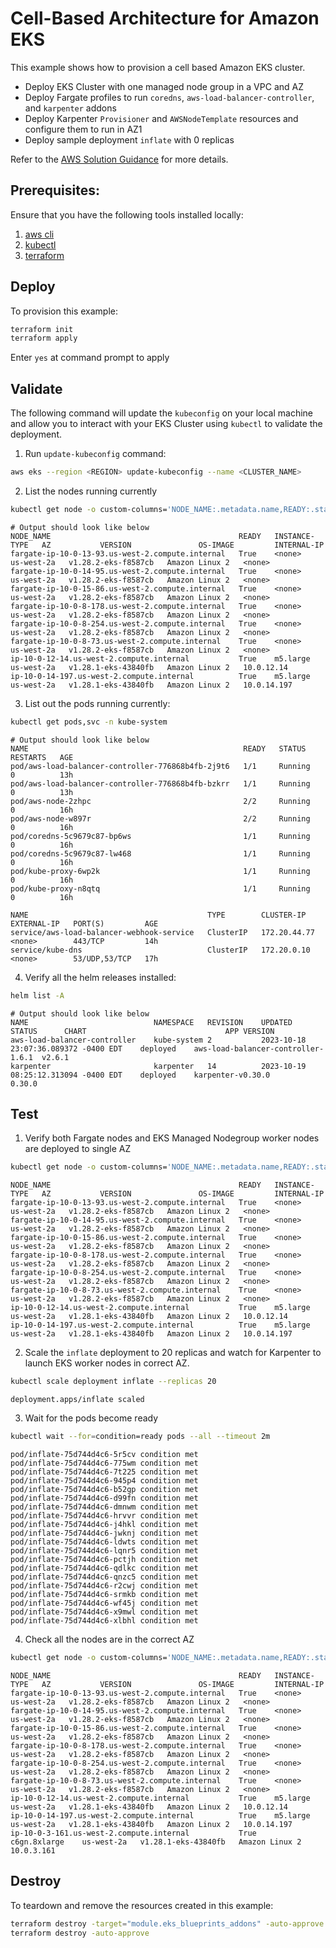 # Cell-Based Architecture for Amazon EKS

This example shows how to provision a cell based Amazon EKS cluster.

* Deploy EKS Cluster with one managed node group in a VPC and AZ
* Deploy Fargate profiles to run `coredns`, `aws-load-balancer-controller`, and `karpenter` addons
* Deploy Karpenter `Provisioner` and `AWSNodeTemplate` resources and configure them to run in AZ1
* Deploy sample deployment `inflate` with 0 replicas

Refer to the [AWS Solution Guidance](https://aws.amazon.com/solutions/guidance/cell-based-architecture-for-amazon-eks/) for more details.

## Prerequisites:

Ensure that you have the following tools installed locally:

1. [aws cli](https://docs.aws.amazon.com/cli/latest/userguide/install-cliv2.html)
2. [kubectl](https://Kubernetes.io/docs/tasks/tools/)
3. [terraform](https://learn.hashicorp.com/tutorials/terraform/install-cli)

## Deploy

To provision this example:

```sh
terraform init
terraform apply
```

Enter `yes` at command prompt to apply

## Validate

The following command will update the `kubeconfig` on your local machine and allow you to interact with your EKS Cluster using `kubectl` to validate the deployment.

1. Run `update-kubeconfig` command:

```sh
aws eks --region <REGION> update-kubeconfig --name <CLUSTER_NAME>
```

2. List the nodes running currently

```sh
kubectl get node -o custom-columns='NODE_NAME:.metadata.name,READY:.status.conditions[?(@.type=="Ready")].status,INSTANCE-TYPE:.metadata.labels.node\.kubernetes\.io/instance-type,AZ:.metadata.labels.topology\.kubernetes\.io/zone,VERSION:.status.nodeInfo.kubeletVersion,OS-IMAGE:.status.nodeInfo.osImage,INTERNAL-IP:.metadata.annotations.alpha\.kubernetes\.io/provided-node-ip'
```

```
# Output should look like below
NODE_NAME                                          READY   INSTANCE-TYPE   AZ           VERSION               OS-IMAGE         INTERNAL-IP
fargate-ip-10-0-13-93.us-west-2.compute.internal   True    <none>          us-west-2a   v1.28.2-eks-f8587cb   Amazon Linux 2   <none>
fargate-ip-10-0-14-95.us-west-2.compute.internal   True    <none>          us-west-2a   v1.28.2-eks-f8587cb   Amazon Linux 2   <none>
fargate-ip-10-0-15-86.us-west-2.compute.internal   True    <none>          us-west-2a   v1.28.2-eks-f8587cb   Amazon Linux 2   <none>
fargate-ip-10-0-8-178.us-west-2.compute.internal   True    <none>          us-west-2a   v1.28.2-eks-f8587cb   Amazon Linux 2   <none>
fargate-ip-10-0-8-254.us-west-2.compute.internal   True    <none>          us-west-2a   v1.28.2-eks-f8587cb   Amazon Linux 2   <none>
fargate-ip-10-0-8-73.us-west-2.compute.internal    True    <none>          us-west-2a   v1.28.2-eks-f8587cb   Amazon Linux 2   <none>
ip-10-0-12-14.us-west-2.compute.internal           True    m5.large        us-west-2a   v1.28.1-eks-43840fb   Amazon Linux 2   10.0.12.14
ip-10-0-14-197.us-west-2.compute.internal          True    m5.large        us-west-2a   v1.28.1-eks-43840fb   Amazon Linux 2   10.0.14.197
```

3. List out the pods running currently:

```sh
kubectl get pods,svc -n kube-system
```

```
# Output should look like below
NAME                                                READY   STATUS    RESTARTS   AGE
pod/aws-load-balancer-controller-776868b4fb-2j9t6   1/1     Running   0          13h
pod/aws-load-balancer-controller-776868b4fb-bzkrr   1/1     Running   0          13h
pod/aws-node-2zhpc                                  2/2     Running   0          16h
pod/aws-node-w897r                                  2/2     Running   0          16h
pod/coredns-5c9679c87-bp6ws                         1/1     Running   0          16h
pod/coredns-5c9679c87-lw468                         1/1     Running   0          16h
pod/kube-proxy-6wp2k                                1/1     Running   0          16h
pod/kube-proxy-n8qtq                                1/1     Running   0          16h

NAME                                        TYPE        CLUSTER-IP     EXTERNAL-IP   PORT(S)         AGE
service/aws-load-balancer-webhook-service   ClusterIP   172.20.44.77   <none>        443/TCP         14h
service/kube-dns                            ClusterIP   172.20.0.10    <none>        53/UDP,53/TCP   17h
```

4. Verify all the helm releases installed:

```sh
helm list -A
```

```
# Output should look like below
NAME                        	NAMESPACE  	REVISION	UPDATED                             	STATUS  	CHART                             	APP VERSION
aws-load-balancer-controller	kube-system	2       	2023-10-18 23:07:36.089372 -0400 EDT	deployed	aws-load-balancer-controller-1.6.1	v2.6.1
karpenter                   	karpenter  	14      	2023-10-19 08:25:12.313094 -0400 EDT	deployed	karpenter-v0.30.0                 	0.30.0
```

## Test

1. Verify both Fargate nodes and EKS Managed Nodegroup worker nodes are deployed to single AZ

```sh
kubectl get node -o custom-columns='NODE_NAME:.metadata.name,READY:.status.conditions[?(@.type=="Ready")].status,INSTANCE-TYPE:.metadata.labels.node\.kubernetes\.io/instance-type,AZ:.metadata.labels.topology\.kubernetes\.io/zone,VERSION:.status.nodeInfo.kubeletVersion,OS-IMAGE:.status.nodeInfo.osImage,INTERNAL-IP:.metadata.annotations.alpha\.kubernetes\.io/provided-node-ip'
```

```
NODE_NAME                                          READY   INSTANCE-TYPE   AZ           VERSION               OS-IMAGE         INTERNAL-IP
fargate-ip-10-0-13-93.us-west-2.compute.internal   True    <none>          us-west-2a   v1.28.2-eks-f8587cb   Amazon Linux 2   <none>
fargate-ip-10-0-14-95.us-west-2.compute.internal   True    <none>          us-west-2a   v1.28.2-eks-f8587cb   Amazon Linux 2   <none>
fargate-ip-10-0-15-86.us-west-2.compute.internal   True    <none>          us-west-2a   v1.28.2-eks-f8587cb   Amazon Linux 2   <none>
fargate-ip-10-0-8-178.us-west-2.compute.internal   True    <none>          us-west-2a   v1.28.2-eks-f8587cb   Amazon Linux 2   <none>
fargate-ip-10-0-8-254.us-west-2.compute.internal   True    <none>          us-west-2a   v1.28.2-eks-f8587cb   Amazon Linux 2   <none>
fargate-ip-10-0-8-73.us-west-2.compute.internal    True    <none>          us-west-2a   v1.28.2-eks-f8587cb   Amazon Linux 2   <none>
ip-10-0-12-14.us-west-2.compute.internal           True    m5.large        us-west-2a   v1.28.1-eks-43840fb   Amazon Linux 2   10.0.12.14
ip-10-0-14-197.us-west-2.compute.internal          True    m5.large        us-west-2a   v1.28.1-eks-43840fb   Amazon Linux 2   10.0.14.197
```

2. Scale the `inflate` deployment to 20 replicas and watch for Karpenter to launch EKS worker nodes in correct AZ.

```sh
kubectl scale deployment inflate --replicas 20
```

```
deployment.apps/inflate scaled
```

3. Wait for the pods become ready

```sh
kubectl wait --for=condition=ready pods --all --timeout 2m
```

```
pod/inflate-75d744d4c6-5r5cv condition met
pod/inflate-75d744d4c6-775wm condition met
pod/inflate-75d744d4c6-7t225 condition met
pod/inflate-75d744d4c6-945p4 condition met
pod/inflate-75d744d4c6-b52gp condition met
pod/inflate-75d744d4c6-d99fn condition met
pod/inflate-75d744d4c6-dmnwm condition met
pod/inflate-75d744d4c6-hrvvr condition met
pod/inflate-75d744d4c6-j4hkl condition met
pod/inflate-75d744d4c6-jwknj condition met
pod/inflate-75d744d4c6-ldwts condition met
pod/inflate-75d744d4c6-lqnr5 condition met
pod/inflate-75d744d4c6-pctjh condition met
pod/inflate-75d744d4c6-qdlkc condition met
pod/inflate-75d744d4c6-qnzc5 condition met
pod/inflate-75d744d4c6-r2cwj condition met
pod/inflate-75d744d4c6-srmkb condition met
pod/inflate-75d744d4c6-wf45j condition met
pod/inflate-75d744d4c6-x9mwl condition met
pod/inflate-75d744d4c6-xlbhl condition met
```

4. Check all the nodes are in the correct AZ

```sh
kubectl get node -o custom-columns='NODE_NAME:.metadata.name,READY:.status.conditions[?(@.type=="Ready")].status,INSTANCE-TYPE:.metadata.labels.node\.kubernetes\.io/instance-type,AZ:.metadata.labels.topology\.kubernetes\.io/zone,VERSION:.status.nodeInfo.kubeletVersion,OS-IMAGE:.status.nodeInfo.osImage,INTERNAL-IP:.metadata.annotations.alpha\.kubernetes\.io/provided-node-ip'
```
```
NODE_NAME                                          READY   INSTANCE-TYPE   AZ           VERSION               OS-IMAGE         INTERNAL-IP
fargate-ip-10-0-13-93.us-west-2.compute.internal   True    <none>          us-west-2a   v1.28.2-eks-f8587cb   Amazon Linux 2   <none>
fargate-ip-10-0-14-95.us-west-2.compute.internal   True    <none>          us-west-2a   v1.28.2-eks-f8587cb   Amazon Linux 2   <none>
fargate-ip-10-0-15-86.us-west-2.compute.internal   True    <none>          us-west-2a   v1.28.2-eks-f8587cb   Amazon Linux 2   <none>
fargate-ip-10-0-8-178.us-west-2.compute.internal   True    <none>          us-west-2a   v1.28.2-eks-f8587cb   Amazon Linux 2   <none>
fargate-ip-10-0-8-254.us-west-2.compute.internal   True    <none>          us-west-2a   v1.28.2-eks-f8587cb   Amazon Linux 2   <none>
fargate-ip-10-0-8-73.us-west-2.compute.internal    True    <none>          us-west-2a   v1.28.2-eks-f8587cb   Amazon Linux 2   <none>
ip-10-0-12-14.us-west-2.compute.internal           True    m5.large        us-west-2a   v1.28.1-eks-43840fb   Amazon Linux 2   10.0.12.14
ip-10-0-14-197.us-west-2.compute.internal          True    m5.large        us-west-2a   v1.28.1-eks-43840fb   Amazon Linux 2   10.0.14.197
ip-10-0-3-161.us-west-2.compute.internal           True    c6gn.8xlarge    us-west-2a   v1.28.1-eks-43840fb   Amazon Linux 2   10.0.3.161
```

## Destroy

To teardown and remove the resources created in this example:

```sh
terraform destroy -target="module.eks_blueprints_addons" -auto-approve
terraform destroy -auto-approve
```
